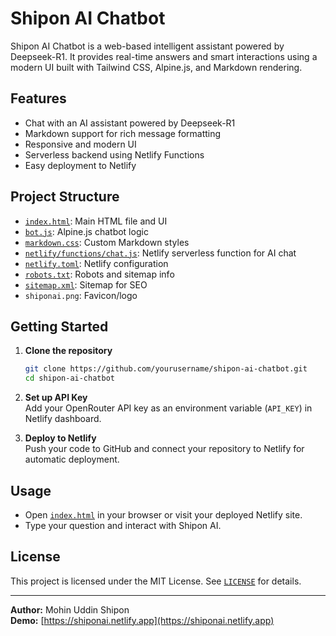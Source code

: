 # Shipon AI Chatbot

Shipon AI Chatbot is a web-based intelligent assistant powered by Deepseek-R1. It provides real-time answers and smart interactions using a modern UI built with Tailwind CSS, Alpine.js, and Markdown rendering.

## Features

- Chat with an AI assistant powered by Deepseek-R1
- Markdown support for rich message formatting
- Responsive and modern UI
- Serverless backend using Netlify Functions
- Easy deployment to Netlify

## Project Structure

- [`index.html`](index.html): Main HTML file and UI
- [`bot.js`](bot.js): Alpine.js chatbot logic
- [`markdown.css`](markdown.css): Custom Markdown styles
- [`netlify/functions/chat.js`](netlify/functions/chat.js): Netlify serverless function for AI chat
- [`netlify.toml`](netlify.toml): Netlify configuration
- [`robots.txt`](robots.txt): Robots and sitemap info
- [`sitemap.xml`](sitemap.xml): Sitemap for SEO
- `shiponai.png`: Favicon/logo

## Getting Started

1. **Clone the repository**  
   ```sh
   git clone https://github.com/yourusername/shipon-ai-chatbot.git
   cd shipon-ai-chatbot
   ```

2. **Set up API Key**  
   Add your OpenRouter API key as an environment variable (`API_KEY`) in Netlify dashboard.

3. **Deploy to Netlify**  
   Push your code to GitHub and connect your repository to Netlify for automatic deployment.

## Usage

- Open [`index.html`](index.html) in your browser or visit your deployed Netlify site.
- Type your question and interact with Shipon AI.

## License

This project is licensed under the MIT License. See [`LICENSE`](LICENSE) for details.

---

**Author:** Mohin Uddin Shipon  
**Demo:** [https://shiponai.netlify.app](https://shiponai.netlify.app)